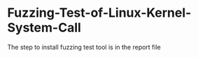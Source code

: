 # Fuzzing-Test-of-Linux-Kernel-System-Call

The step to install fuzzing test tool is in the report file
